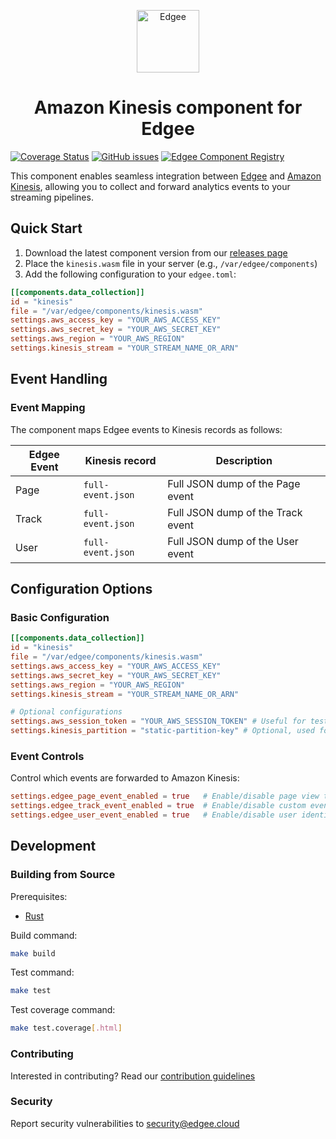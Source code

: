 <div align="center">
<p align="center">
  <a href="https://www.edgee.cloud">
    <picture>
      <source media="(prefers-color-scheme: dark)" srcset="https://cdn.edgee.cloud/img/component-dark.svg">
      <img src="https://cdn.edgee.cloud/img/component.svg" height="100" alt="Edgee">
    </picture>
  </a>
</p>
</div>

<h1 align="center">Amazon Kinesis component for Edgee</h1>

[![Coverage Status](https://coveralls.io/repos/github/edgee-cloud/amazon-kinesis-component/badge.svg)](https://coveralls.io/github/edgee-cloud/amazon-kinesis-component)
[![GitHub issues](https://img.shields.io/github/issues/edgee-cloud/amazon-kinesis-component.svg)](https://github.com/edgee-cloud/amazon-kinesis-component/issues)
[![Edgee Component Registry](https://img.shields.io/badge/Edgee_Component_Registry-Public-green.svg)](https://www.edgee.cloud/edgee/amazon-kinesis)

This component enables seamless integration between [Edgee](https://www.edgee.cloud) and [Amazon Kinesis](https://aws.amazon.com/kinesis/), allowing you to collect and forward analytics events to your streaming pipelines.


## Quick Start

1. Download the latest component version from our [releases page](../../releases)
2. Place the `kinesis.wasm` file in your server (e.g., `/var/edgee/components`)
3. Add the following configuration to your `edgee.toml`:

```toml
[[components.data_collection]]
id = "kinesis"
file = "/var/edgee/components/kinesis.wasm"
settings.aws_access_key = "YOUR_AWS_ACCESS_KEY"
settings.aws_secret_key = "YOUR_AWS_SECRET_KEY"
settings.aws_region = "YOUR_AWS_REGION"
settings.kinesis_stream = "YOUR_STREAM_NAME_OR_ARN"
```


## Event Handling

### Event Mapping
The component maps Edgee events to Kinesis records as follows:

| Edgee Event | Kinesis record | Description |
|-------------|----------------|-------------|
| Page        | `full-event.json` | Full JSON dump of the Page event |
| Track       | `full-event.json` | Full JSON dump of the Track event |
| User        | `full-event.json` | Full JSON dump of the User event |


## Configuration Options

### Basic Configuration
```toml
[[components.data_collection]]
id = "kinesis"
file = "/var/edgee/components/kinesis.wasm"
settings.aws_access_key = "YOUR_AWS_ACCESS_KEY"
settings.aws_secret_key = "YOUR_AWS_SECRET_KEY"
settings.aws_region = "YOUR_AWS_REGION"
settings.kinesis_stream = "YOUR_STREAM_NAME_OR_ARN"

# Optional configurations
settings.aws_session_token = "YOUR_AWS_SESSION_TOKEN" # Useful for tests, not recommended in prod since it's short-lived
settings.kinesis_partition = "static-partition-key" # Optional, used for all PutRecord calls
```


### Event Controls
Control which events are forwarded to Amazon Kinesis:
```toml
settings.edgee_page_event_enabled = true   # Enable/disable page view tracking
settings.edgee_track_event_enabled = true  # Enable/disable custom event tracking
settings.edgee_user_event_enabled = true   # Enable/disable user identification
```


## Development

### Building from Source
Prerequisites:
- [Rust](https://www.rust-lang.org/tools/install)

Build command:
```bash
make build
```

Test command:
```bash
make test
```

Test coverage command:
```bash
make test.coverage[.html]
```

### Contributing
Interested in contributing? Read our [contribution guidelines](./CONTRIBUTING.md)

### Security
Report security vulnerabilities to [security@edgee.cloud](mailto:security@edgee.cloud)
